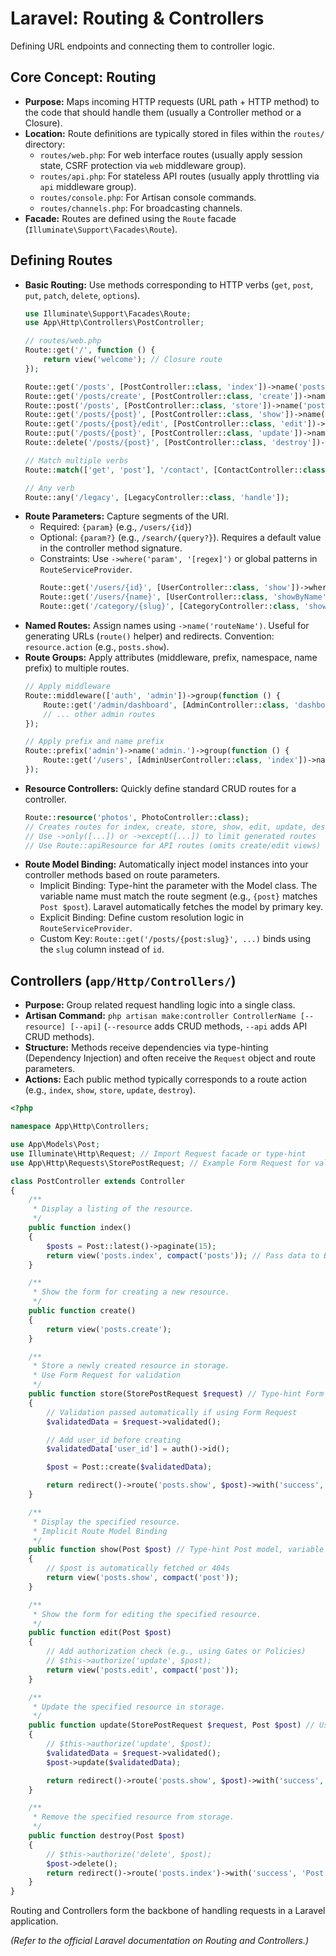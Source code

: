# Laravel: Routing & Controllers

Defining URL endpoints and connecting them to controller logic.

## Core Concept: Routing

*   **Purpose:** Maps incoming HTTP requests (URL path + HTTP method) to the code that should handle them (usually a Controller method or a Closure).
*   **Location:** Route definitions are typically stored in files within the `routes/` directory:
    *   `routes/web.php`: For web interface routes (usually apply session state, CSRF protection via `web` middleware group).
    *   `routes/api.php`: For stateless API routes (usually apply throttling via `api` middleware group).
    *   `routes/console.php`: For Artisan console commands.
    *   `routes/channels.php`: For broadcasting channels.
*   **Facade:** Routes are defined using the `Route` facade (`Illuminate\Support\Facades\Route`).

## Defining Routes

*   **Basic Routing:** Use methods corresponding to HTTP verbs (`get`, `post`, `put`, `patch`, `delete`, `options`).
    ```php
    use Illuminate\Support\Facades\Route;
    use App\Http\Controllers\PostController;

    // routes/web.php
    Route::get('/', function () {
        return view('welcome'); // Closure route
    });

    Route::get('/posts', [PostController::class, 'index'])->name('posts.index'); // Controller action
    Route::get('/posts/create', [PostController::class, 'create'])->name('posts.create');
    Route::post('/posts', [PostController::class, 'store'])->name('posts.store');
    Route::get('/posts/{post}', [PostController::class, 'show'])->name('posts.show'); // Route Model Binding
    Route::get('/posts/{post}/edit', [PostController::class, 'edit'])->name('posts.edit');
    Route::put('/posts/{post}', [PostController::class, 'update'])->name('posts.update'); // Or Route::patch
    Route::delete('/posts/{post}', [PostController::class, 'destroy'])->name('posts.destroy');

    // Match multiple verbs
    Route::match(['get', 'post'], '/contact', [ContactController::class, 'handle']);

    // Any verb
    Route::any('/legacy', [LegacyController::class, 'handle']);
    ```
*   **Route Parameters:** Capture segments of the URI.
    *   Required: `{param}` (e.g., `/users/{id}`)
    *   Optional: `{param?}` (e.g., `/search/{query?}`). Requires a default value in the controller method signature.
    *   Constraints: Use `->where('param', '[regex]')` or global patterns in `RouteServiceProvider`.
        ```php
        Route::get('/users/{id}', [UserController::class, 'show'])->where('id', '[0-9]+');
        Route::get('/users/{name}', [UserController::class, 'showByName'])->whereAlpha('name');
        Route::get('/category/{slug}', [CategoryController::class, 'show'])->whereAlphaNumeric('slug');
        ```
*   **Named Routes:** Assign names using `->name('routeName')`. Useful for generating URLs (`route()` helper) and redirects. Convention: `resource.action` (e.g., `posts.show`).
*   **Route Groups:** Apply attributes (middleware, prefix, namespace, name prefix) to multiple routes.
    ```php
    // Apply middleware
    Route::middleware(['auth', 'admin'])->group(function () {
        Route::get('/admin/dashboard', [AdminController::class, 'dashboard']);
        // ... other admin routes
    });

    // Apply prefix and name prefix
    Route::prefix('admin')->name('admin.')->group(function () {
        Route::get('/users', [AdminUserController::class, 'index'])->name('users.index'); // Full name: admin.users.index
    });
    ```
*   **Resource Controllers:** Quickly define standard CRUD routes for a controller.
    ```php
    Route::resource('photos', PhotoController::class);
    // Creates routes for index, create, store, show, edit, update, destroy
    // Use ->only([...]) or ->except([...]) to limit generated routes
    // Use Route::apiResource for API routes (omits create/edit views)
    ```
*   **Route Model Binding:** Automatically inject model instances into your controller methods based on route parameters.
    *   Implicit Binding: Type-hint the parameter with the Model class. The variable name must match the route segment (e.g., `{post}` matches `Post $post`). Laravel automatically fetches the model by primary key.
    *   Explicit Binding: Define custom resolution logic in `RouteServiceProvider`.
    *   Custom Key: `Route::get('/posts/{post:slug}', ...)` binds using the `slug` column instead of `id`.

## Controllers (`app/Http/Controllers/`)

*   **Purpose:** Group related request handling logic into a single class.
*   **Artisan Command:** `php artisan make:controller ControllerName [--resource] [--api]` (`--resource` adds CRUD methods, `--api` adds API CRUD methods).
*   **Structure:** Methods receive dependencies via type-hinting (Dependency Injection) and often receive the `Request` object and route parameters.
*   **Actions:** Each public method typically corresponds to a route action (e.g., `index`, `show`, `store`, `update`, `destroy`).

```php
<?php

namespace App\Http\Controllers;

use App\Models\Post;
use Illuminate\Http\Request; // Import Request facade or type-hint
use App\Http\Requests\StorePostRequest; // Example Form Request for validation

class PostController extends Controller
{
    /**
     * Display a listing of the resource.
     */
    public function index()
    {
        $posts = Post::latest()->paginate(15);
        return view('posts.index', compact('posts')); // Pass data to Blade view
    }

    /**
     * Show the form for creating a new resource.
     */
    public function create()
    {
        return view('posts.create');
    }

    /**
     * Store a newly created resource in storage.
     * Use Form Request for validation
     */
    public function store(StorePostRequest $request) // Type-hint Form Request
    {
        // Validation passed automatically if using Form Request
        $validatedData = $request->validated();

        // Add user_id before creating
        $validatedData['user_id'] = auth()->id();

        $post = Post::create($validatedData);

        return redirect()->route('posts.show', $post)->with('success', 'Post created successfully!'); // Redirect with flash message
    }

    /**
     * Display the specified resource.
     * Implicit Route Model Binding
     */
    public function show(Post $post) // Type-hint Post model, variable name matches route segment {post}
    {
        // $post is automatically fetched or 404s
        return view('posts.show', compact('post'));
    }

    /**
     * Show the form for editing the specified resource.
     */
    public function edit(Post $post)
    {
        // Add authorization check (e.g., using Gates or Policies)
        // $this->authorize('update', $post);
        return view('posts.edit', compact('post'));
    }

    /**
     * Update the specified resource in storage.
     */
    public function update(StorePostRequest $request, Post $post) // Use Form Request again
    {
        // $this->authorize('update', $post);
        $validatedData = $request->validated();
        $post->update($validatedData);

        return redirect()->route('posts.show', $post)->with('success', 'Post updated successfully!');
    }

    /**
     * Remove the specified resource from storage.
     */
    public function destroy(Post $post)
    {
        // $this->authorize('delete', $post);
        $post->delete();
        return redirect()->route('posts.index')->with('success', 'Post deleted successfully!');
    }
}
```

Routing and Controllers form the backbone of handling requests in a Laravel application.

*(Refer to the official Laravel documentation on Routing and Controllers.)*